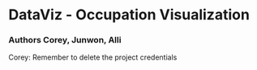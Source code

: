 # DataViz - Occupation Visualization
### Authors Corey, Junwon, Alli


Corey: Remember to delete the project credentials 
